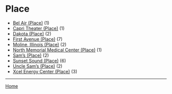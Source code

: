 # Place

  * [Bel Air (Place)](./place/bel-air/) (1)
  * [Capri Theater  (Place)](./place/capri-theater/) (1)
  * [Dakota (Place)](./place/dakota/) (2)
  * [First Avenue (Place)](./place/first-avenue/) (7)
  * [Moline, Illinois (Place)](./place/moline-illinois/) (2)
  * [North Memorial Medical Center (Place)](./place/north-memorial-medical-center/) (1)
  * [Sam’s (Place)](./place/sam-s/) (2)
  * [Sunset Sound (Place)](./place/sunset-sound/) (6)
  * [Uncle Sam’s (Place)](./place/uncle-sam-s/) (2)
  * [Xcel Energy Center (Place)](./place/xcel-energy-center/) (3)

----

[Home](../)

